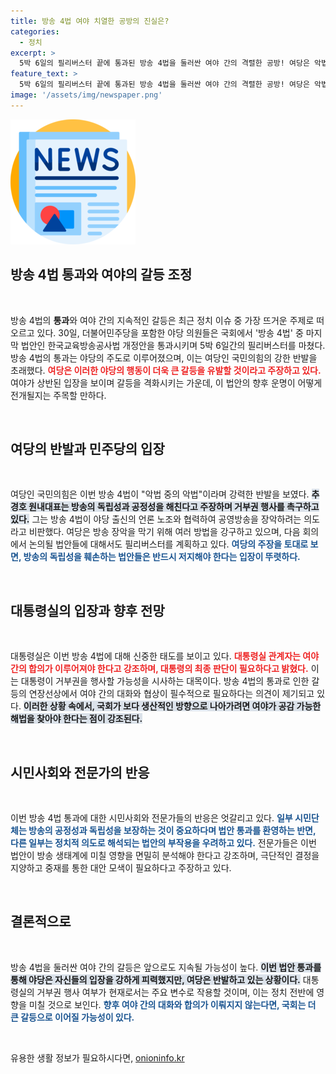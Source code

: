 ```yaml
---
title: 방송 4법 여야 치열한 공방의 진실은?
categories:
  - 정치
excerpt: >
  5박 6일의 필리버스터 끝에 통과된 방송 4법을 둘러싼 여야 간의 격렬한 공방! 여당은 악법이라 공개 비판하며 거부권을 시사한 반면, 야당은 독재의 길이라며 극구 반발. 진실의 입법 논쟁이 이제 막 시작된다!
feature_text: >
  5박 6일의 필리버스터 끝에 통과된 방송 4법을 둘러싼 여야 간의 격렬한 공방! 여당은 악법이라 공개 비판하며 거부권을 시사한 반면, 야당은 독재의 길이라며 극구 반발. 진실의 입법 논쟁이 이제 막 시작된다!
image: '/assets/img/newspaper.png'
---
```


<p><img src="/assets/img/newspaper.png" alt="kimp 속보" /></p>

<h2 data-ke-size="size26">방송 4법 통과와 여야의 갈등 조정</h2>

<p data-ke-size="size16">&nbsp;</p>

<p>방송 4법의 <b>통과</b>와 여야 간의 지속적인 갈등은 최근 정치 이슈 중 가장 뜨거운 주제로 떠오르고 있다. 30일, 더불어민주당을 포함한 야당 의원들은 국회에서 '방송 4법' 중 마지막 법안인 한국교육방송공사법 개정안을 통과시키며 5박 6일간의 필리버스터를 마쳤다. 방송 4법의 통과는 야당의 주도로 이루어졌으며, 이는 여당인 국민의힘의 강한 반발을 초래했다. <b><span style="color: #ee2323;">여당은 이러한 야당의 행동이 더욱 큰 갈등을 유발할 것이라고 주장하고 있다.</span></b> 여야가 상반된 입장을 보이며 갈등을 격화시키는 가운데, 이 법안의 향후 운명이 어떻게 전개될지는 주목할 만하다.</p>

<p data-ke-size="size16">&nbsp;</p>

<h2 data-ke-size="size26">여당의 반발과 민주당의 입장</h2>

<p data-ke-size="size16">&nbsp;</p>

<p>여당인 국민의힘은 이번 방송 4법이 "악법 중의 악법"이라며 강력한 반발을 보였다. <b><span style="background-color: #21538527;">추경호 원내대표는 방송의 독립성과 공정성을 해친다고 주장하며 거부권 행사를 촉구하고 있다.</span></b> 그는 방송 4법이 야당 출신의 언론 노조와 협력하여 공영방송을 장악하려는 의도라고 비판했다. 여당은 방송 장악을 막기 위해 여러 방법을 강구하고 있으며, 다음 회의에서 논의될 법안들에 대해서도 필리버스터를 계획하고 있다. <b><span style="color: #1a5490;">여당의 주장을 토대로 보면, 방송의 독립성을 훼손하는 법안들은 반드시 저지해야 한다는 입장이 뚜렷하다.</span></b></p>

<p data-ke-size="size16">&nbsp;</p>

<h2 data-ke-size="size26">대통령실의 입장과 향후 전망</h2>

<p data-ke-size="size16">&nbsp;</p>

<p>대통령실은 이번 방송 4법에 대해 신중한 태도를 보이고 있다. <b><span style="color: #ee2323;">대통령실 관계자는 여야 간의 합의가 이루어져야 한다고 강조하며, 대통령의 최종 판단이 필요하다고 밝혔다.</span></b> 이는 대통령이 거부권을 행사할 가능성을 시사하는 대목이다. 방송 4법의 통과로 인한 갈등의 연장선상에서 여야 간의 대화와 협상이 필수적으로 필요하다는 의견이 제기되고 있다. <b><span style="background-color: #21538527;">이러한 상황 속에서, 국회가 보다 생산적인 방향으로 나아가려면 여야가 공감 가능한 해법을 찾아야 한다는 점이 강조된다.</span></b></p>

<p data-ke-size="size16">&nbsp;</p>

<h2 data-ke-size="size26">시민사회와 전문가의 반응</h2>

<p data-ke-size="size16">&nbsp;</p>

<p>이번 방송 4법 통과에 대한 시민사회와 전문가들의 반응은 엇갈리고 있다. <b><span style="color: #1a5490;">일부 시민단체는 방송의 공정성과 독립성을 보장하는 것이 중요하다며 법안 통과를 환영하는 반면, 다른 일부는 정치적 의도로 해석되는 법안의 부작용을 우려하고 있다.</span></b> 전문가들은 이번 법안이 방송 생태계에 미칠 영향을 면밀히 분석해야 한다고 강조하며, 극단적인 결정을 지양하고 중재를 통한 대안 모색이 필요하다고 주장하고 있다.</p>

<p data-ke-size="size16">&nbsp;</p>

<h2 data-ke-size="size26">결론적으로</h2>

<p data-ke-size="size16">&nbsp;</p>

<p>방송 4법을 둘러싼 여야 간의 갈등은 앞으로도 지속될 가능성이 높다. <b><span style="background-color: #21538527;">이번 법안 통과를 통해 야당은 자신들의 입장을 강하게 피력했지만, 여당은 반발하고 있는 상황이다.</span></b> 대통령실의 거부권 행사 여부가 현재로서는 주요 변수로 작용할 것이며, 이는 정치 전반에 영향을 미칠 것으로 보인다. <b><span style="color: #1a5490;">향후 여야 간의 대화와 합의가 이뤄지지 않는다면, 국회는 더 큰 갈등으로 이어질 가능성이 있다.</span></b></p>

<p data-ke-size="size16">&nbsp;</p>
유용한 생활 정보가 필요하시다면, <a href="https://onioninfo.kr" rel="dofollow">onioninfo.kr</a>


